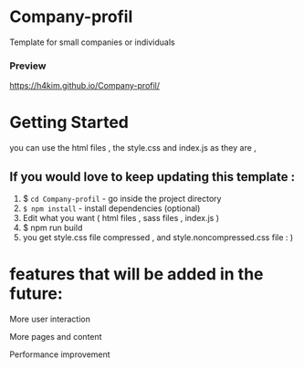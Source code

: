 # Company-profil
Template for small companies or individuals 

### Preview
https://h4kim.github.io/Company-profil/

# Getting Started 
you can use the html files , the style.css and index.js as they are , 


##  If you would love to keep updating this template : 
1. $ `cd Company-profil` - go inside the project directory
2. `$ npm install` - install dependencies (optional)
3. Edit what you want ( html files , sass files , index.js ) 
4. $ npm run build 
5. you get style.css file compressed , and style.noncompressed.css file : ) 


# features that will be added in the future:
More user interaction 

More pages and content 

Performance improvement 
